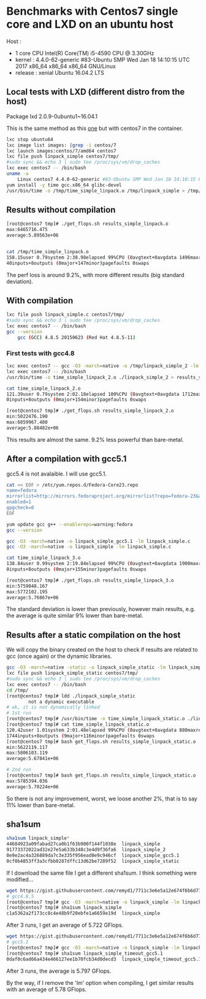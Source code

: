 # Benchmarks with Centos7 single core and LXD on an ubuntu host

Host :
  - 1 core CPU Intel(R) Core(TM) i5-4590 CPU @ 3.30GHz
  - kernel : 4.4.0-62-generic #83-Ubuntu SMP Wed Jan 18 14:10:15 UTC 2017 x86_64 x86_64 x86_64 GNU/Linux
  - release : xenial Ubuntu 16.04.2 LTS

## Local tests with LXD (different distro from the host)

Package lxd 2.0.9-0ubuntu1~16.04.1

This is the same method as this [one](lxd_ubuntu16_single_core.md) but with centos7 in the container.

```bash
lxc stop ubuntu64
lxc image list images: |grep -i centos/7
lxc launch images:centos/7/amd64 centos7
lxc file push linpack_simple centos7/tmp/
#sudo sync && echo 3 | sudo tee /proc/sys/vm/drop_caches
lxc exec centos7 -- /bin/bash
uname -a
    Linux centos7 4.4.0-62-generic #83-Ubuntu SMP Wed Jan 18 14:10:15 UTC 2017 x86_64 x86_64 x86_64 GNU/Linux
yum install -y time gcc.x86_64 glibc-devel
/usr/bin/time -o /tmp/time_simple_linpack.o /tmp/linpack_simple > /tmp/results_simple_linpack.o
```

## Results without compilation


```bash
[root@centos7 tmp]# ./get_flops.sh results_simple_linpack.o                                                        min:5461333.333
max:6465716.475
average:5.89563e+06


cat /tmp/time_simple_linpack.o
158.15user 0.79system 2:38.98elapsed 99%CPU (0avgtext+0avgdata 1496maxresident)k
40inputs+8outputs (0major+147minor)pagefaults 0swaps
```

The perf loss is around 9.2%, with more different results (big standard deviation).



## With compilation

```bash
lxc file push linpack_simple.c centos7/tmp/
#sudo sync && echo 3 | sudo tee /proc/sys/vm/drop_caches
lxc exec centos7 -- /bin/bash
gcc --version
    gcc (GCC) 4.8.5 20150623 (Red Hat 4.8.5-11)
```


### First tests with gcc4.8

```bash
lxc exec centos7 -- gcc -O3 -march=native -o /tmp/linpack_simple_2 -lm /tmp/linpack_simple.c
lxc exec centos7 -- /bin/bash
/usr/bin/time -o time_simple_linpack_2.o ./linpack_simple_2 > results_simple_linpack_2.o

cat time_simple_linpack_2.o
121.39user 0.79system 2:02.18elapsed 100%CPU (0avgtext+0avgdata 1712maxresident)k
0inputs+8outputs (0major+154minor)pagefaults 0swaps

[root@centos7 tmp]# ./get_flops.sh results_simple_linpack_2.o
min:5022476.190
max:6859967.480
average:5.88482e+06
```

This results are almost the same. 9.2% less powerful than bare-metal.


## After a compilation with gcc5.1

gcc5.4 is not avalaible. I will use gcc5.1.

```bash
cat << EOF > /etc/yum.repos.d/Fedora-Core23.repo                                                [warning:fedora]
name=fedora
mirrorlist=http://mirrors.fedoraproject.org/mirrorlist?repo=fedora-23&arch=\$basearch
enabled=1
gpgcheck=0
EOF

yum update gcc g++ --enablerepo=warning:fedora
gcc --version
```

```bash
gcc -O3 -march=native -o linpack_simple_gcc5.1 -lm linpack_simple.c
gcc -O3 -march=native -o linpack_simple -lm linpack_simple.c

cat time_simple_linpack_3.o
138.84user 0.99system 2:19.84elapsed 99%CPU (0avgtext+0avgdata 1900maxresident)k
0inputs+8outputs (0major+155minor)pagefaults 0swaps
```

```bash
[root@centos7 tmp]# ./get_flops.sh results_simple_linpack_3.o
min:5759048.167
max:5772102.195
average:5.76867e+06
```

The standard deviation is lower than previously, however main results, e.g. the average is quite similar 9% lower than bare-metal.


## Results after a static compilation on the host

We will copy the binary created on the host to check if results are related to gcc (once again) or the dynamic libraries.

```bash
gcc -O3 -march=native -static -o linpack_simple_static -lm linpack_simple.c
lxc file push linpack_simple_static centos7/tmp/
#sudo sync && echo 3 | sudo tee /proc/sys/vm/drop_caches
lxc exec centos7 -- /bin/bash
cd /tmp/
[root@centos7 tmp]# ldd ./linpack_simple_static
        not a dynamic executable
# ok, it is not dynamically linked
# 1st run
[root@centos7 tmp]# /usr/bin/time -o time_simple_linpack_static.o ./linpack_simple_static > results_simple_linpack_static.o
[root@centos7 tmp]# cat time_simple_linpack_static.o
120.42user 1.01system 2:01.48elapsed 99%CPU (0avgtext+0avgdata 880maxresident)k
1744inputs+8outputs (9major+116minor)pagefaults 0swaps
[root@centos7 tmp]# bash get_flops.sh results_simple_linpack_static.o
min:5622119.117
max:5806103.119
average:5.67841e+06

# 2nd run
[root@centos7 tmp]# bash get_flops.sh results_simple_linpack_static.o                                              min:5649006.492
max:5785394.036
average:5.70224e+06

```

So there is not any improvement, worst, we loose another 2%, that is to say 11% lower than bare-metal.

## sha1sum

```bash
sha1sum linpack_simple*
44684923a09fabad27ca0b1f63b900f144f1038e  linpack_simple
91773372022ad32e27e5a633b348c3e4d9f36fa6  linpack_simple_2
0e9e2ac4a326889da7c3e335f956ead0e9c946cf  linpack_simple_gcc5.1
0cf0b4853ff3a3cfbb0287dffc13d62be7289f52  linpack_simple_static
```

If I download the same file I get a different sha1sum. I think something were modified...

```bash
wget https://gist.githubusercontent.com/remyd1/7711c3e6e5a12e674f6b6d773fe37472/raw/c34201cb39e956dd19ae59af1f1306f0d59f9d24/linpack_simple_timeout.c
# gcc4.8.5
[root@centos7 tmp]# gcc -O3 -march=native -o linpack_simple -lm linpack_simple_timeout.c
[root@centos7 tmp]# sha1sum linpack_simple
c1a5362a2f173cc8c4e48b9f20ebfe1a6659e19d  linpack_simple
```

After 3 runs, I get an average of 5.722 GFlops.

```bash
wget https://gist.githubusercontent.com/remyd1/7711c3e6e5a12e674f6b6d773fe37472/raw/c34201cb39e956dd19ae59af1f1306f0d59f9d24/linpack_simple_timeout.c
# gcc5.1
[root@centos7 tmp]# gcc -O3 -march=native -o linpack_simple -lm linpack_simple_timeout.c
[root@centos7 tmp]# sha1sum linpack_simple_timeout_gcc5.1
0daf0c6ad66a434e466127ee1b70fcb34d0decd3  linpack_simple_timeout_gcc5.1
```

After 3 runs, the average is 5.797 GFlops.

By the way, if I remove the 'lm' option when compiling, I get similar results with an average of 5.78 GFlops.
